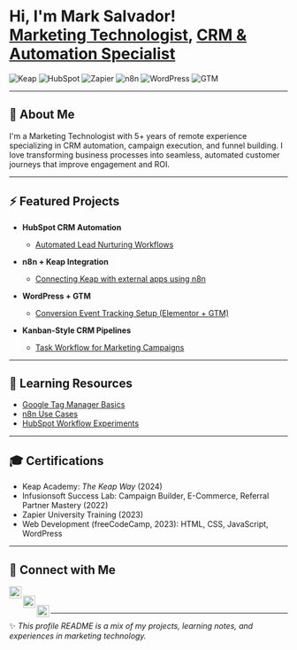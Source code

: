 <h1>Hi, I'm Mark Salvador! <br/>
<a href="https://github.com/YOUR_GITHUB">Marketing Technologist</a>, 
<a href="https://www.linkedin.com/in/YOUR_LINKEDIN">CRM & Automation Specialist</a>
</h1>

![Keap](https://img.shields.io/badge/CRM-Keap-green) 
![HubSpot](https://img.shields.io/badge/CRM-HubSpot-orange) 
![Zapier](https://img.shields.io/badge/Automation-Zapier-yellow) 
![n8n](https://img.shields.io/badge/Automation-n8n-blue) 
![WordPress](https://img.shields.io/badge/Web-WordPress-lightgrey) 
![GTM](https://img.shields.io/badge/Tracking-Google_Tag_Manager-blue)

---

<h2>👋 About Me</h2>
I'm a Marketing Technologist with 5+ years of remote experience specializing in CRM automation, campaign execution, and funnel building.  
I love transforming business processes into seamless, automated customer journeys that improve engagement and ROI.

---

<h2>⚡ Featured Projects</h2>

- <b>HubSpot CRM Automation</b>  
  - [Automated Lead Nurturing Workflows](https://github.com/YOUR_GITHUB/projects/hubspot-automation)  

- <b>n8n + Keap Integration</b>  
  - [Connecting Keap with external apps using n8n](https://github.com/YOUR_GITHUB/projects/keap-n8n-integration)  

- <b>WordPress + GTM</b>  
  - [Conversion Event Tracking Setup (Elementor + GTM)](https://github.com/YOUR_GITHUB/projects/wordpress-gtm)  

- <b>Kanban-Style CRM Pipelines</b>  
  - [Task Workflow for Marketing Campaigns](https://github.com/YOUR_GITHUB/projects/kanban-crm-pipeline)  

---

<h2>📖 Learning Resources</h2>

- [Google Tag Manager Basics](https://github.com/YOUR_GITHUB/learning-resources/gtm/intro.md)  
- [n8n Use Cases](https://github.com/YOUR_GITHUB/learning-resources/n8n/use-cases.md)  
- [HubSpot Workflow Experiments](https://github.com/YOUR_GITHUB/learning-resources/hubspot/crm-workflows.md)  

---

<h2>🎓 Certifications</h2>

- Keap Academy: *The Keap Way* (2024)  
- Infusionsoft Success Lab: Campaign Builder, E-Commerce, Referral Partner Mastery (2022)  
- Zapier University Training (2023)  
- Web Development (freeCodeCamp, 2023): HTML, CSS, JavaScript, WordPress  

---

<h2>🤝 Connect with Me</h2>

[<img align="left" alt="YouTube" width="22px" src="https://cdn.jsdelivr.net/npm/simple-icons@v3/icons/youtube.svg" />][youtube]  
[<img align="left" alt="LinkedIn" width="22px" src="https://cdn.jsdelivr.net/npm/simple-icons@v3/icons/linkedin.svg" />][linkedin]  
[<img align="left" alt="Twitter" width="22px" src="https://cdn.jsdelivr.net/npm/simple-icons@v3/icons/twitter.svg" />][twitter]  

[youtube]: https://www.youtube.com/YOUR_CHANNEL  
[linkedin]: [www.linkedin.com/in/mark-allan-salvador-0832b1199]
[twitter]: https://twitter.com/YOUR_HANDLE  

---

✨ *This profile README is a mix of my projects, learning notes, and experiences in marketing technology.*

